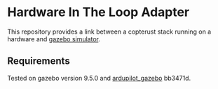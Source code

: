 Hardware In The Loop Adapter
============================

This repository provides a link between a copterust stack running on a hardware
and [gazebo simulator](http://gazebosim.org/).

Requirements
------------

Tested on gazebo version 9.5.0 and [ardupilot_gazebo](https://github.com/khancyr/ardupilot_gazebo) bb3471d.
